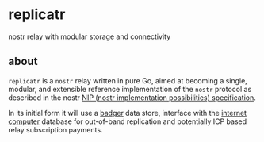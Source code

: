 # replicatr

nostr relay with modular storage and connectivity

## about

`replicatr` is a `nostr` relay written in pure Go, aimed at becoming a single,
modular, and extensible reference implementation of the `nostr` protocol as
described in the
nostr [NIP (nostr implementation possibilities) specification](https://github.com/nostr-protocol/nips).

In its initial form it will use a [badger](https://github.com/dgraph-io/badger)
data store, interface with
the [internet computer](https://internetcomputer.org/) database for out-of-band
replication and potentially ICP based relay subscription payments.
